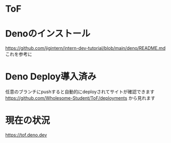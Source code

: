 # ToF

# Denoのインストール
https://github.com/jigintern/intern-dev-tutorial/blob/main/deno/README.md
これを参考に

# Deno Deploy導入済み
任意のブランチにpushすると自動的にdeployされてサイトが確認できます
https://github.com/Wholesome-Student/ToF/deployments から見れます

# 現在の状況
https://tof.deno.dev